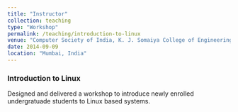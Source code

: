 ```yaml
---
title: "Instructor"
collection: teaching
type: "Workshop"
permalink: /teaching/introduction-to-linux
venue: "Computer Society of India, K. J. Somaiya College of Engineering Chapter "
date: 2014-09-09
location: "Mumbai, India"
---
```


### Introduction to Linux

Designed and delivered a workshop to introduce newly enrolled undergratuade students to Linux based systems.